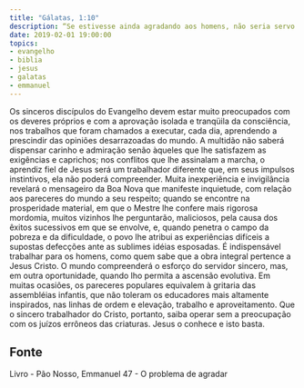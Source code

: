 ```yaml
---
title: "Gálatas, 1:10"
description: “Se estivesse ainda agradando aos homens, não seria servo do Cristo”. - Paulo
date: 2019-02-01 19:00:00
topics: 
- evangelho
- biblia
- jesus
- galatas
- emmanuel
---
```


Os sinceros discípulos do Evangelho devem estar muito preocupados com
os deveres próprios e com a aprovação isolada e tranqüila da consciência, nos
trabalhos que foram chamados a executar, cada dia, aprendendo a prescindir das
opiniões desarrazoadas do mundo.
A multidão não saberá dispensar carinho e admiração senão àqueles que lhe
satisfazem as exigências e caprichos; nos conflitos que lhe assinalam a marcha, o
aprendiz fiel de Jesus será um trabalhador diferente que, em seus impulsos
instintivos, ela não poderá compreender.
Muita inexperiência e invigilância revelará o mensageiro da Boa Nova que
manifeste inquietude, com relação aos pareceres do mundo a seu respeito; quando se
encontre na prosperidade material, em que o Mestre lhe confere mais rigorosa
mordomia, muitos vizinhos lhe perguntarão, maliciosos, pela causa dos êxitos
sucessivos em que se envolve, e, quando penetra o campo da pobreza e da
dificuldade, o povo lhe atribui as experiências difíceis a supostas defecções ante as
sublimes idéias esposadas.
É indispensável trabalhar para os homens, como quem sabe que a obra
integral pertence a Jesus Cristo. O mundo compreenderá o esforço do servidor
sincero, mas, em outra oportunidade, quando lho permita a ascensão evolutiva.
Em muitas ocasiões, os pareceres populares equivalem à gritaria das
assembléias infantis, que não toleram os educadores mais altamente inspirados, nas
linhas de ordem e elevação, trabalho e aproveitamento.
Que o sincero trabalhador do Cristo, portanto, saiba operar sem a
preocupação com os juízos errôneos das criaturas. Jesus o conhece e isto basta.




## Fonte
Livro - Pão Nosso, Emmanuel
47 - O problema de agradar
